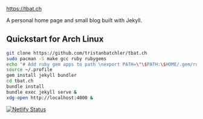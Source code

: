 https://tbat.ch

A personal home page and small blog built with Jekyll.

## Quickstart for Arch Linux
```bash
git clone https://github.com/tristanbatchler/tbat.ch
sudo pacman -S make gcc ruby rubygems
echo "# Add ruby gem apps to path \nexport PATH=\"\$PATH:\$HOME/.gem/ruby/2.7.0/bin"\" >> ~/.profile
source ~/.profile
gem install jekyll bundler
cd tbat.ch
bundle install
bundle exec jekyll serve &
xdg-open http://localhost:4000 &
```

[![Netlify Status](https://api.netlify.com/api/v1/badges/0b21337d-5f89-4321-bd90-27c7ef709574/deploy-status)](https://app.netlify.com/sites/tbatch/deploys)
